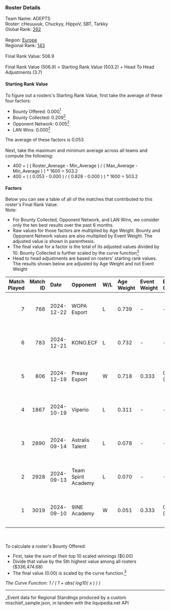 ### Roster Details<br />
Team Name: ADEPTS<br />
Roster: cHeuuuuk, Chuckyy, HippoV, SBT, Tarkky<br />
Global Rank: [262](../../standings_global_2025_03_01.md)<br />
<br />
Region: [Europe]( ../../standings_europe_2025_03_01.md)<br />
Regional Rank: [143]( ../../standings_europe_2025_03_01.md)<br />
<br />
Final Rank Value:  506.9<br />
<br />
Final Rank Value (506.9) = Starting Rank Value (503.2) + Head To Head Adjustments (3.7)<br />

#### Starting Rank Value<br />
To figure out a rosters's Starting Rank Value, first take the average of these four factors:<br />
- Bounty Offered: 0.000[<sup>1</sup>](#table2)
- Bounty Collected: 0.209[<sup>2</sup>](#table1)
- Opponent Network: 0.005[<sup>2</sup>](#table1)
- LAN Wins: 0.000[<sup>2</sup>](#table1)

The average of these factors is 0.053<br />
<br />
Next, take the maximum and minimum average across all teams and compute the following:<br />
- 400 + ( ( Roster_Average - Min_Average ) / ( Max_Average - Min_Average ) ) * 1600 = 503.2
- 400 + ( ( 0.053 - 0.000 ) / ( 0.828 - 0.000 ) ) * 1600 = 503.2


#### Factors<br />
Below you can see a table of all of the matches that contributed to this roster's Final Rank Value.<br />
Note:<br />

- For Bounty Collected, Opponent Network, and LAN Wins, we consider only the ten best results over the past 6 months.
- Raw values for those factors are multiplied by Age Weight. Bounty and Opponent Network values are also multiplied by Event Weight. The adjusted value is shown in parenthesis.
- The final value for a factor is the total of its adjusted values divided by 10. Bounty Collected is further scaled by the curve function[<sup>3</sup>](#curveFunction)
- Head to head adjustments are based on rosters' starting rank values. The results shown below are adjusted by Age Weight and not Event Weight
<span id="table1"></span><br />


| Match Played | Match ID | Date       | Opponent            | W/L | Age Weight | Event Weight | Bounty Collected | Opponent Network | LAN Wins  | H2H Adj. | Roster                                   |
| -: | -: | :- | :- | :- | :- | :- | :- | :- | :- | -: | :- |
|            7 |      768 | 2024-12-22 | WOPA Esport         | L   | 0.739      | -            | -                | -                | -         |    -3.96 | cHeuuuuk, Chuckyy, HippoV, SBT, Tarkky   |
|            6 |      783 | 2024-12-21 | KONO.ECF            | L   | 0.732      | -            | -                | -                | -         |    -5.25 | cHeuuuuk, Chuckyy, SBT, Tarkky, xReal    |
|            5 |      806 | 2024-12-19 | Preasy Esport       | W   | 0.718      | 0.333        | 0.007 (0.002)    | 0.206 (0.049)    | 0 (0.000) |    16.39 | cHeuuuuk, Chuckyy, HippoV, SBT, Tarkky   |
|            4 |     1867 | 2024-10-19 | Viperio             | L   | 0.311      | -            | -                | -                | -         |    -3.24 | cHeuuuuk, Chuckyy, Oxbrandd, SBT, Tarkky |
|            3 |     2890 | 2024-09-14 | Astralis Talent     | L   | 0.078      | -            | -                | -                | -         |    -0.59 | cHeuuuuk, Chuckyy, Oxbrandd, prn, Tarkky |
|            2 |     2928 | 2024-09-13 | Team Spirit Academy | L   | 0.070      | -            | -                | -                | -         |    -0.23 | cHeuuuuk, Chuckyy, Oxbrandd, prn, Tarkky |
|            1 |     3019 | 2024-09-10 | 9INE Academy        | W   | 0.051      | 0.333        | 0.000 (0.000)    | 0.000 (0.000)    | 0 (0.000) |     0.58 | cHeuuuuk, Chuckyy, Oxbrandd, prn, Tarkky |

<br />
<span id="table2"></span><br />
To calculate a roster's Bounty Offered:<br />

- First, take the sum of their top 10 scaled winnings ($0.00)
- Divide that value by the 5th highest value among all rosters ($336,474.68)
- The final value (0.00) is scaled by the curve function.[<sup>3</sup>](#curveFunction)

<span id="curveFunction"></span>_The Curve Function: 1 / ( 1 + abs( log10( x ) ) )_<br />

---
_Event data for Regional Standings produced by a custom mischief_sample.json, in tandem with the liquipedia.net API<br />
